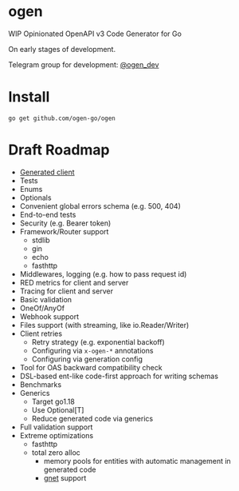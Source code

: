 # ogen

WIP Opinionated OpenAPI v3 Code Generator for Go

On early stages of development.

Telegram group for development: [@ogen_dev](https://t.me/ogen_dev)

# Install
```console
go get github.com/ogen-go/ogen
```

# Draft Roadmap

* [Generated client](https://github.com/ogen-go/ogen/issues/8)
* Tests
* Enums
* Optionals
* Convenient global errors schema (e.g. 500, 404)
* End-to-end tests
* Security (e.g. Bearer token)
* Framework/Router support
  * stdlib
  * gin
  * echo
  * fasthttp
* Middlewares, logging (e.g. how to pass request id)
* RED metrics for client and server
* Tracing for client and server
* Basic validation
* OneOf/AnyOf
* Webhook support
* Files support (with streaming, like io.Reader/Writer)
* Client retries
  * Retry strategy (e.g. exponential backoff)
  * Configuring via `x-ogen-*` annotations
  * Configuring via generation config
* Tool for OAS backward compatibility check
* DSL-based ent-like code-first approach for writing schemas
* Benchmarks
* Generics
  * Target go1.18
  * Use Optional[T]
  * Reduce generated code via generics
* Full validation support
* Extreme optimizations
  * fasthttp
  * total zero alloc
    * memory pools for entities with automatic management in generated code
    * [gnet](https://github.com/panjf2000/gnet) support
